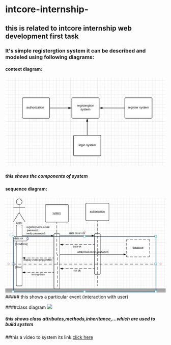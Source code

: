 # intcore-internship-
## this is related to intcore internship web development first task
### It's simple registergtion system it can be described and modeled using following diagrams:

#### context diagram:
<img src="img/context diagram.JPG">

##### this shows the components of system



#### sequence diagram:
<img src="img/sequence diagram of register.JPG">
##### this shows a particular event (interaction with user)


####class diagram
<img src="class diagram.JPG">

##### this shows class attributes,methods,inheritance,...which are used to build system



##this a video to system its link:<a href="">click here</a>
